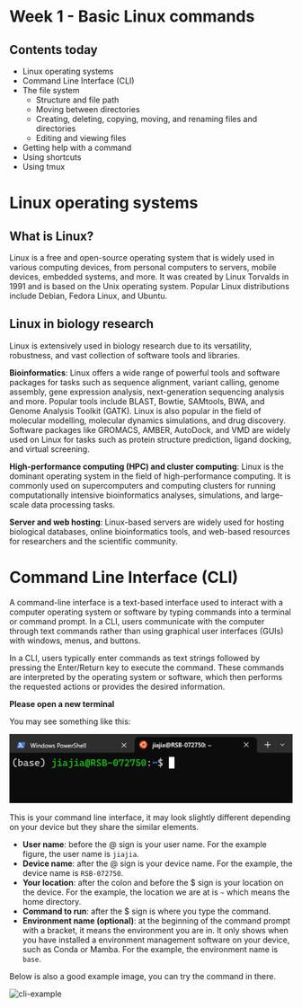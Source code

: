# Week 1 - Basic Linux commands 

## Contents today 

* Linux operating systems
* Command Line Interface (CLI)
* The file system 
    * Structure and file path 
    * Moving between directories 
    * Creating, deleting, copying, moving, and renaming files and directories 
    * Editing and viewing files 
* Getting help with a command 
* Using shortcuts 
* Using tmux 

# Linux operating systems 

## What is Linux? 

Linux is a free and open-source operating system that is widely used in various computing devices, from personal computers to servers, mobile devices, embedded systems, and more. It was created by Linux Torvalds in 1991 and is based on the Unix operating system. Popular Linux distributions include Debian, Fedora Linux, and Ubuntu. 

## Linux in biology research 

Linux is extensively used in biology research due to its versatility, robustness, and vast collection of software tools and libraries. 

__Bioinformatics__: Linux offers a wide range of powerful tools and software packages for tasks such as sequence alignment, variant calling, genome assembly, gene expression analysis, next-generation sequencing analysis and more. Popular tools include BLAST, Bowtie, SAMtools, BWA, and Genome Analysis Toolkit (GATK). Linux is also popular in the field of molecular modelling, molecular dynamics simulations, and drug discovery. Software packages like GROMACS, AMBER, AutoDock, and VMD are widely used on Linux for tasks such as protein structure prediction, ligand docking, and virtual screening. 

__High-performance computing (HPC) and cluster computing__: Linux is the dominant operating system in the field of high-performance computing. It is commonly used on supercomputers and computing clusters for running computationally intensive bioinformatics analyses, simulations, and large-scale data processing tasks. 

__Server and web hosting__: Linux-based servers are widely used for hosting biological databases, online bioinformatics tools, and web-based resources for researchers and the scientific community.

# Command Line Interface (CLI)

A command-line interface is a text-based interface used to interact with a computer operating system or software by typing commands into a terminal or command prompt. In a CLI, users communicate with the computer through text commands rather than using graphical user interfaces (GUIs) with windows, menus, and buttons.

In a CLI, users typically enter commands as text strings followed by pressing the Enter/Return key to execute the command. These commands are interpreted by the operating system or software, which then performs the requested actions or provides the desired information. 

__Please open a new terminal__

You may see something like this:

![new-terminal](figures/new-terminal.png)

This is your command line interface, it may look slightly different depending on your device but they share the similar elements.

* __User name__: before the @ sign is your user name. For the example figure, the user name is `jiajia`.
* __Device name__: after the @ sign is your device name. For the example, the device name is `RSB-072750`.
* __Your location__: after the colon and before the $ sign is your location on the device. For the example, the location we are at is `~` which means the home directory. 
* __Command to run__: after the $ sign is where you type the command. 
* __Environment name (optional)__: at the beginning of the command prompt with a bracket, it means the environment you are in. It only shows when you have installed a environment management software on your device, such as Conda or Mamba. For the example, the environment name is `base`. 

Below is also a good example image, you can try the command in there. 

![cli-example](https://res.cloudinary.com/edlitera/image/upload/c_scale/v1564606702/blog/lhp098yhjklkj89.png) 


